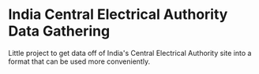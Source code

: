 # India Central Electrical Authority Data Gathering

Little project to get data off of India's Central Electrical Authority site into a format that can be used more conveniently.

